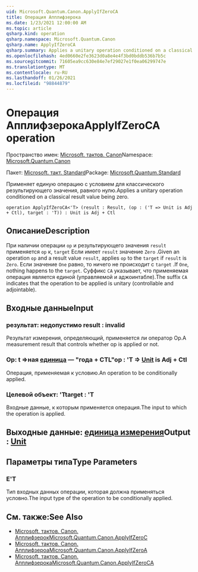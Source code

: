 ```yaml
---
uid: Microsoft.Quantum.Canon.ApplyIfZeroCA
title: Операция Апплифзерока
ms.date: 1/23/2021 12:00:00 AM
ms.topic: article
qsharp.kind: operation
qsharp.namespace: Microsoft.Quantum.Canon
qsharp.name: ApplyIfZeroCA
qsharp.summary: Applies a unitary operation conditioned on a classical result value being zero.
ms.openlocfilehash: 4ed0660e2fe3623d0a8e4e4f3bd0bddb536b7b5c
ms.sourcegitcommit: 71605ea9cc630e84e7ef29027e1f0ea06299747e
ms.translationtype: MT
ms.contentlocale: ru-RU
ms.lasthandoff: 01/26/2021
ms.locfileid: "98844879"
---
```

# <a name="applyifzeroca-operation"></a><span data-ttu-id="76a4f-102">Операция Апплифзерока</span><span class="sxs-lookup"><span data-stu-id="76a4f-102">ApplyIfZeroCA operation</span></span>

<span data-ttu-id="76a4f-103">Пространство имен: [Microsoft. тактов. Canon](xref:Microsoft.Quantum.Canon)</span><span class="sxs-lookup"><span data-stu-id="76a4f-103">Namespace: [Microsoft.Quantum.Canon](xref:Microsoft.Quantum.Canon)</span></span>

<span data-ttu-id="76a4f-104">Пакет: [Microsoft. такт. Standard](https://nuget.org/packages/Microsoft.Quantum.Standard)</span><span class="sxs-lookup"><span data-stu-id="76a4f-104">Package: [Microsoft.Quantum.Standard](https://nuget.org/packages/Microsoft.Quantum.Standard)</span></span>


<span data-ttu-id="76a4f-105">Применяет единую операцию с условием для классического результирующего значения, равного нулю.</span><span class="sxs-lookup"><span data-stu-id="76a4f-105">Applies a unitary operation conditioned on a classical result value being zero.</span></span>

```qsharp
operation ApplyIfZeroCA<'T> (result : Result, (op : ('T => Unit is Adj + Ctl), target : 'T)) : Unit is Adj + Ctl
```


## <a name="description"></a><span data-ttu-id="76a4f-106">Описание</span><span class="sxs-lookup"><span data-stu-id="76a4f-106">Description</span></span>

<span data-ttu-id="76a4f-107">При наличии операции `op` и результирующего значения `result` применяется `op` к, `target` Если имеет `result` значение `Zero` .</span><span class="sxs-lookup"><span data-stu-id="76a4f-107">Given an operation `op` and a result value `result`, applies `op` to the `target` if `result` is `Zero`.</span></span> <span data-ttu-id="76a4f-108">Если значение `One` равно, то ничего не происходит с `target` .</span><span class="sxs-lookup"><span data-stu-id="76a4f-108">If `One`, nothing happens to the `target`.</span></span>
<span data-ttu-id="76a4f-109">Суффикс `CA` указывает, что применяемая операция является единой (управляемой и аджоинтабле).</span><span class="sxs-lookup"><span data-stu-id="76a4f-109">The suffix `CA` indicates that the operation to be applied is unitary (controllable and adjointable).</span></span>

## <a name="input"></a><span data-ttu-id="76a4f-110">Входные данные</span><span class="sxs-lookup"><span data-stu-id="76a4f-110">Input</span></span>

### <a name="result--__invalidresult__"></a><span data-ttu-id="76a4f-111">результат: __недопустимо <Result>__</span><span class="sxs-lookup"><span data-stu-id="76a4f-111">result : __invalid<Result>__</span></span>

<span data-ttu-id="76a4f-112">Результат измерения, определяющий, применяется ли оператор Op.</span><span class="sxs-lookup"><span data-stu-id="76a4f-112">A measurement result that controls whether op is applied or not.</span></span>


### <a name="op--t--unit--is-adj--ctl"></a><span data-ttu-id="76a4f-113">Op: t =>ная [единица](xref:microsoft.quantum.lang-ref.unit)  — "года + CTL"</span><span class="sxs-lookup"><span data-stu-id="76a4f-113">op : 'T => [Unit](xref:microsoft.quantum.lang-ref.unit)  is Adj + Ctl</span></span>

<span data-ttu-id="76a4f-114">Операция, применяемая к условию.</span><span class="sxs-lookup"><span data-stu-id="76a4f-114">An operation to be conditionally applied.</span></span>


### <a name="target--t"></a><span data-ttu-id="76a4f-115">Целевой объект: 'T</span><span class="sxs-lookup"><span data-stu-id="76a4f-115">target : 'T</span></span>

<span data-ttu-id="76a4f-116">Входные данные, к которым применяется операция.</span><span class="sxs-lookup"><span data-stu-id="76a4f-116">The input to which the operation is applied.</span></span>



## <a name="output--unit"></a><span data-ttu-id="76a4f-117">Выходные данные: [единица измерения](xref:microsoft.quantum.lang-ref.unit)</span><span class="sxs-lookup"><span data-stu-id="76a4f-117">Output : [Unit](xref:microsoft.quantum.lang-ref.unit)</span></span>



## <a name="type-parameters"></a><span data-ttu-id="76a4f-118">Параметры типа</span><span class="sxs-lookup"><span data-stu-id="76a4f-118">Type Parameters</span></span>

### <a name="t"></a><span data-ttu-id="76a4f-119">Е</span><span class="sxs-lookup"><span data-stu-id="76a4f-119">'T</span></span>

<span data-ttu-id="76a4f-120">Тип входных данных операции, которая должна применяться условно.</span><span class="sxs-lookup"><span data-stu-id="76a4f-120">The input type of the operation to be conditionally applied.</span></span>

## <a name="see-also"></a><span data-ttu-id="76a4f-121">См. также:</span><span class="sxs-lookup"><span data-stu-id="76a4f-121">See Also</span></span>

- [<span data-ttu-id="76a4f-122">Microsoft. тактов. Canon. Апплифзерок</span><span class="sxs-lookup"><span data-stu-id="76a4f-122">Microsoft.Quantum.Canon.ApplyIfZeroC</span></span>](xref:Microsoft.Quantum.Canon.ApplyIfZeroC)
- [<span data-ttu-id="76a4f-123">Microsoft. тактов. Canon. Апплифзероа</span><span class="sxs-lookup"><span data-stu-id="76a4f-123">Microsoft.Quantum.Canon.ApplyIfZeroA</span></span>](xref:Microsoft.Quantum.Canon.ApplyIfZeroA)
- [<span data-ttu-id="76a4f-124">Microsoft. тактов. Canon. Апплифзерока</span><span class="sxs-lookup"><span data-stu-id="76a4f-124">Microsoft.Quantum.Canon.ApplyIfZeroCA</span></span>](xref:Microsoft.Quantum.Canon.ApplyIfZeroCA)